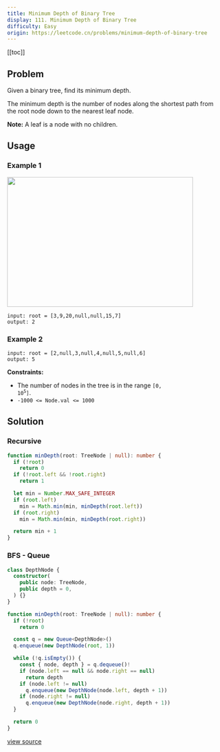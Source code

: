 ```yaml
---
title: Minimum Depth of Binary Tree
display: 111. Minimum Depth of Binary Tree
difficulty: Easy
origin: https://leetcode.cn/problems/minimum-depth-of-binary-tree
---
```


[[toc]]

## Problem

Given a binary tree, find its minimum depth.

The minimum depth is the number of nodes along the shortest path from the root node down to the nearest leaf node.

**Note:** A leaf is a node with no children.

## Usage

### Example 1

<img alt="" src="https://assets.leetcode.com/uploads/2020/10/12/ex_depth.jpg" style="width: 432px; height: 302px;" />

```
input: root = [3,9,20,null,null,15,7]
output: 2
```

### Example 2

```
input: root = [2,null,3,null,4,null,5,null,6]
output: 5
```


**Constraints:**

- The number of nodes in the tree is in the range <code>[0, 10<sup>5</sup>]</code>.
- <code>-1000 &lt;= Node.val &lt;= 1000</code>


## Solution

### Recursive

```ts
function minDepth(root: TreeNode | null): number {
  if (!root)
    return 0
  if (!root.left && !root.right)
    return 1

  let min = Number.MAX_SAFE_INTEGER
  if (root.left)
    min = Math.min(min, minDepth(root.left))
  if (root.right)
    min = Math.min(min, minDepth(root.right))

  return min + 1
}
```

### BFS - Queue

```ts
class DepthNode {
  constructor(
    public node: TreeNode,
    public depth = 0,
  ) {}
}

function minDepth(root: TreeNode | null): number {
  if (!root)
    return 0

  const q = new Queue<DepthNode>()
  q.enqueue(new DepthNode(root, 1))

  while (!q.isEmpty()) {
    const { node, depth } = q.dequeue()!
    if (node.left == null && node.right == null)
      return depth
    if (node.left != null)
      q.enqueue(new DepthNode(node.left, depth + 1))
    if (node.right != null)
      q.enqueue(new DepthNode(node.right, depth + 1))
  }

  return 0
}
```

[view source](https://leetcode.cn/problems/minimum-depth-of-binary-tree)
